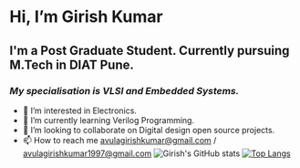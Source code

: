 # Hi, I’m Girish Kumar
## I'm a Post Graduate Student. Currently pursuing M.Tech in DIAT Pune.
### *My specialisation is VLSI and Embedded Systems.*

- 👀 I’m interested in Electronics. 
- 🌱 I’m currently learning Verilog Programming.
- 💞️ I’m looking to collaborate on Digital design open source projects.
- 📫 How to reach me avulagirishkumar@gmail.com / avulagirishkumar1997@gmail.com 
![Girish's GitHub stats](https://github-readme-stats.vercel.app/api?username=girishkumar-1997&show_icons=true&theme=midnight-purple&hide=issues,prs)
[![Top Langs](https://github-readme-stats.vercel.app/api/top-langs/?username=girishkumar-1997)](https://github.com/girishkumar-1997/github-readme-stats)
